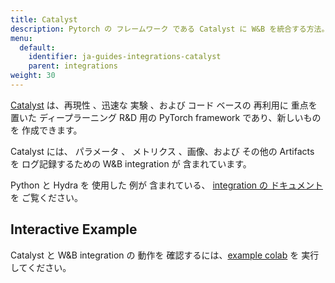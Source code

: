 ```yaml
---
title: Catalyst
description: Pytorch の フレームワーク である Catalyst に W&B を統合する方法。
menu:
  default:
    identifier: ja-guides-integrations-catalyst
    parent: integrations
weight: 30
---
```


[Catalyst](https://github.com/catalyst-team/catalyst) は、再現性 、迅速な 実験 、および コード ベースの 再利用に 重点を置いた ディープラーニング R&D 用の PyTorch framework であり、新しいものを 作成できます。

Catalyst には、 パラメータ 、 メトリクス 、画像、および その他の Artifacts を ログ記録するための W&B integration が 含まれています。

Python と Hydra を 使用した 例が 含まれている、 [integration の ドキュメント](https://catalyst-team.github.io/catalyst/api/loggers.html#catalyst.loggers.wandb.WandbLogger) を ご覧ください。

## Interactive Example

Catalyst と W&B integration の 動作を 確認するには、[example colab](https://colab.research.google.com/drive/1PD0LnXiADCtt4mu7bzv7VfQkFXVrPxJq?usp=sharing) を 実行してください。
